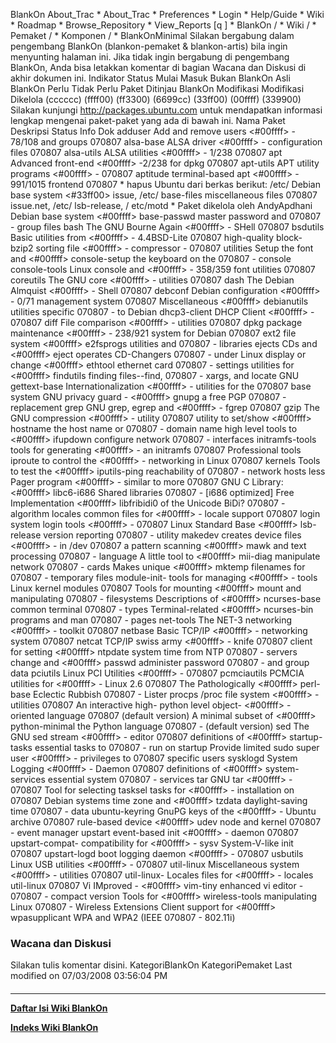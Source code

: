    BlankOn
 About_Trac
    * About_Trac
    * Preferences
    * Login
    * Help/Guide
    * Wiki
    * Roadmap
    * Browse_Repository
    * View_Reports
[q                 ]
    * BlankOn  /
    * Wiki  /
    * Pemaket  /
    * Komponen  /
    * BlankOnMinimal
Silakan bergabung dalam pengembang BlankOn (​blankon-pemaket & ​blankon-artis)
bila ingin menyunting halaman ini. Jika tidak ingin bergabung di pengembang
BlankOn, Anda bisa letakkan komentar di bagian Wacana dan Diskusi di akhir
dokumen ini.
Indikator
Status
Mulai     Masuk    Bukan BlankOn Asli BlankOn Perlu      Tidak Perlu Paket
Ditinjau  BlankOn                             Modifikasi Modifikasi  Dikelola
(cccccc)  (ffff00) (ff3300)      (6699cc)     (33ff00)   (00ffff)    (339900)
Silakan kunjungi ​http://packages.ubuntu.com untuk mendapatkan informasi
lengkap mengenai paket-paket yang ada di bawah ini.
Nama Paket      Deskripsi            Status    Info             Dok
adduser         Add and remove users <#00ffff> -                ​78/108
                and groups           070807
alsa-base       ALSA driver          <#00ffff> -
                configuration files  070807
alsa-utils      ALSA utilities       <#00ffff> -                ​1/238
                                     070807
apt             Advanced front-end   <#00ffff> -                ​2/238
                for dpkg             070807
apt-utils       APT utility programs <#00ffff> -
                                     070807
aptitude        terminal-based apt   <#00ffff> -                ​991/1015
                frontend             070807
                                               * hapus Ubuntu
                                               dari berkas
                                               berikut: /etc/
                Debian base system   <#33ff00> issue, /etc/
base-files      miscellaneous files  070807    issue.net, /etc/
                                               lsb-release, /
                                               etc/motd
                                               * Paket dikelola
                                               oleh AndyApdhani
                Debian base system   <#00ffff>
base-passwd     master password and  070807    -
                group files
bash            The GNU Bourne Again <#00ffff> -
                SHell                070807
bsdutils        Basic utilities from <#00ffff> -
                4.4BSD-Lite          070807
                high-quality block-
bzip2           sorting file         <#00ffff> -
                compressor -         070807
                utilities
                Setup the font and   <#00ffff>
console-setup   the keyboard on the  070807    -
                console
console-tools   Linux console and    <#00ffff> -                ​358/359
                font utilities       070807
coreutils       The GNU core         <#00ffff> -
                utilities            070807
dash            The Debian Almquist  <#00ffff> -
                Shell                070807
debconf         Debian configuration <#00ffff> -                ​0/71
                management system    070807
                Miscellaneous        <#00ffff>
debianutils     utilities specific   070807    -
                to Debian
dhcp3-client    DHCP Client          <#00ffff> -
                                     070807
diff            File comparison      <#00ffff> -
                utilities            070807
dpkg            package maintenance  <#00ffff> -                ​238/921
                system for Debian    070807
                ext2 file system     <#00ffff>
e2fsprogs       utilities and        070807    -
                libraries
                ejects CDs and       <#00ffff>
eject           operates CD-Changers 070807    -
                under Linux
                display or change    <#00ffff>
ethtool         ethernet card        070807    -
                settings
                utilities for        <#00ffff>
findutils       finding files--find, 070807    -
                xargs, and locate
                GNU
gettext-base    Internationalization <#00ffff> -
                utilities for the    070807
                base system
                GNU privacy guard -  <#00ffff>
gnupg           a free PGP           070807    -
                replacement
grep            GNU grep, egrep and  <#00ffff> -
                fgrep                070807
gzip            The GNU compression  <#00ffff> -
                utility              070807
                utility to set/show  <#00ffff>
hostname        the host name or     070807    -
                domain name
                high level tools to  <#00ffff>
ifupdown        configure network    070807    -
                interfaces
initramfs-tools tools for generating <#00ffff> -
                an initramfs         070807
                Professional tools
iproute         to control the       <#00ffff> -
                networking in Linux  070807
                kernels
                Tools to test the    <#00ffff>
iputils-ping    reachability of      070807    -
                network hosts
less            Pager program        <#00ffff> -
                similar to more      070807
                GNU C Library:       <#00ffff>
libc6-i686      Shared libraries     070807    -
                [i686 optimized]
                Free Implementation  <#00ffff>
libfribidi0     of the Unicode BiDi? 070807    -
                algorithm
locales         common files for     <#00ffff> -
                locale support       070807
login           system login tools   <#00ffff> -
                                     070807
                Linux Standard Base  <#00ffff>
lsb-release     version reporting    070807    -
                utility
makedev         creates device files <#00ffff> -
                in /dev              070807
                a pattern scanning   <#00ffff>
mawk            and text processing  070807    -
                language
                A little tool to     <#00ffff>
mii-diag        manipulate network   070807    -
                cards
                Makes unique         <#00ffff>
mktemp          filenames for        070807    -
                temporary files
module-init-    tools for managing   <#00ffff> -
tools           Linux kernel modules 070807
                Tools for mounting   <#00ffff>
mount           and manipulating     070807    -
                filesystems
                Descriptions of      <#00ffff>
ncurses-base    common terminal      070807    -
                types
                Terminal-related     <#00ffff>
ncurses-bin     programs and man     070807    -
                pages
net-tools       The NET-3 networking <#00ffff> -
                toolkit              070807
netbase         Basic TCP/IP         <#00ffff> -
                networking system    070807
netcat          TCP/IP swiss army    <#00ffff> -
                knife                070807
                client for setting   <#00ffff>
ntpdate         system time from NTP 070807    -
                servers
                change and           <#00ffff>
passwd          administer password  070807    -
                and group data
pciutils        Linux PCI Utilities  <#00ffff> -
                                     070807
pcmciautils     PCMCIA utilities for <#00ffff> -
                Linux 2.6            070807
                The Pathologically   <#00ffff>
perl-base       Eclectic Rubbish     070807    -
                Lister
procps          /proc file system    <#00ffff> -
                utilities            070807
                An interactive high-
python          level object-        <#00ffff> -
                oriented language    070807
                (default version)
                A minimal subset of  <#00ffff>
python-minimal  the Python language  070807    -
                (default version)
sed             The GNU sed stream   <#00ffff> -
                editor               070807
                definitions of       <#00ffff>
startup-tasks   essential tasks to   070807    -
                run on startup
                Provide limited
sudo            super user           <#00ffff> -
                privileges to        070807
                specific users
sysklogd        System Logging       <#00ffff> -
                Daemon               070807
                definitions of       <#00ffff>
system-services essential system     070807    -
                services
tar             GNU tar              <#00ffff> -
                                     070807
                Tool for selecting
tasksel         tasks for            <#00ffff> -
                installation on      070807
                Debian systems
                time zone and        <#00ffff>
tzdata          daylight-saving time 070807    -
                data
ubuntu-keyring  GnuPG keys of the    <#00ffff> -
                Ubuntu archive       070807
                rule-based device    <#00ffff>
udev            node and kernel      070807    -
                event manager
upstart         event-based init     <#00ffff> -
                daemon               070807
upstart-compat- compatibility for    <#00ffff> -
sysv            System-V-like init   070807
upstart-logd    boot logging daemon  <#00ffff> -
                                     070807
usbutils        Linux USB utilities  <#00ffff> -
                                     070807
util-linux      Miscellaneous system <#00ffff> -
                utilities            070807
util-linux-     Locales files for    <#00ffff> -
locales         util-linux           070807
                Vi IMproved -        <#00ffff>
vim-tiny        enhanced vi editor - 070807    -
                compact version
                Tools for            <#00ffff>
wireless-tools  manipulating Linux   070807    -
                Wireless Extensions
                Client support for   <#00ffff>
wpasupplicant   WPA and WPA2 (IEEE   070807    -
                802.11i)
### Wacana dan Diskusi
Silakan tulis komentar disini.
KategoriBlankOn KategoriPemaket
Last modified on 07/03/2008 03:56:04 PM
#### 
    
 
 
 
 
 
---
[**Daftar Isi Wiki BlankOn**](/DaftarIsi/README.md)
 
[**Indeks Wiki BlankOn**](/Indeks.md)
